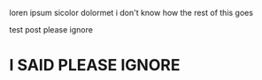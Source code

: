 loren ipsum sicolor dolormet i don't know how the rest of this goes

test post please ignore

# I SAID PLEASE IGNORE
